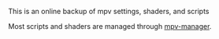 This is an online backup of mpv settings, shaders, and scripts

Most scripts and shaders are managed through [mpv-manager](https://github.com/po5/mpv_manager).
